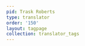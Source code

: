 ```yaml
---
pid: Trask Roberts
type: translator
order: '150'
layout: tagpage
collection: translator_tags
---
```

